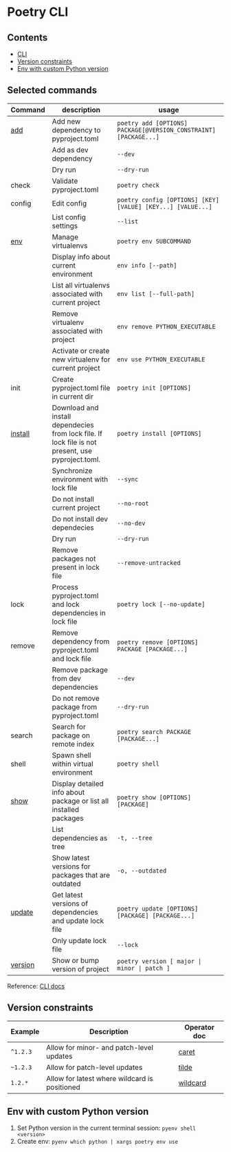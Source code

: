 # Poetry CLI

## Contents
- [CLI](#selected-commands)
- [Version constraints](#version-constraints)
- [Env with custom Python version](#env-with-custom-python-version)

## Selected commands

| Command | description | usage |
| ------- | ----------- | ----- |
|[add](https://python-poetry.org/docs/cli/#add)|Add new dependency to pyproject.toml|`poetry add [OPTIONS] PACKAGE[@VERSION_CONSTRAINT] [PACKAGE...]`|
||Add as dev dependency|`--dev`|
||Dry run|`--dry-run`|
|check|Validate pyproject.toml|`poetry check`|
|config|Edit config|`poetry config [OPTIONS] [KEY] [VALUE] [KEY...] [VALUE...]`|
||List config settings|`--list`|
|[env](https://python-poetry.org/docs/managing-environments/)|Manage virtualenvs|`poetry env SUBCOMMAND`|
||Display info about current environment|`env info [--path]`|
||List all virtualenvs associated with current project|`env list [--full-path]`|
||Remove virtualenv associated with project|`env remove PYTHON_EXECUTABLE`|
||Activate or create new virtualenv for current project|`env use PYTHON_EXECUTABLE`|
|init|Create pyproject.toml file in current dir|`poetry init [OPTIONS]`|
|[install](https://python-poetry.org/docs/cli/#install)|Download and install dependecies from lock file. If lock file is not present, use pyproject.toml.|`poetry install [OPTIONS]`|
||Synchronize environment with lock file|`--sync`|
||Do not install current project|`--no-root`|
||Do not install dev dependecies|`--no-dev`|
||Dry run|`--dry-run`|
||Remove packages not present in lock file|`--remove-untracked`|
|lock|Process pyproject.toml and lock dependencies in lock file|`poetry lock [--no-update]`|
|remove|Remove dependency from pyproject.toml and lock file|`poetry remove [OPTIONS] PACKAGE [PACKAGE...]`|
||Remove package from dev dependencies|`--dev`|
||Do not remove package from pyproject.toml|`--dry-run`|
|search|Search for package on remote index|`poetry search PACKAGE [PACKAGE...]`|
|shell|Spawn shell within virtual environment|`poetry shell`|
|[show](https://python-poetry.org/docs/cli/#show)|Display detailed info about package or list all installed packages|`poetry show [OPTIONS] [PACKAGE]`|
||List dependencies as tree|`-t, --tree`|
||Show latest versions for packages that are outdated|`-o, --outdated`|
|[update](https://python-poetry.org/docs/cli/#update)|Get latest versions of dependencies and update lock file|`poetry update [OPTIONS] [PACKAGE] [PACKAGE...]`|
||Only update lock file|`--lock`|
|[version](https://python-poetry.org/docs/master/cli/#version)|Show or bump version of project|`poetry version [ major \| minor \| patch ]`|

Reference: [CLI docs](https://python-poetry.org/docs/cli/)

## Version constraints
| Example | Description | Operator doc |
| -------- | ----------- | -------- |
|`^1.2.3`|Allow for minor- and patch-level updates|[caret](https://python-poetry.org/docs/dependency-specification/#caret-requirements)|
|`~1.2.3`|Allow for patch-level updates|[tilde](https://python-poetry.org/docs/dependency-specification/#tilde-requirements)|
|`1.2.*`|Allow for latest where wildcard is positioned|[wildcard](https://python-poetry.org/docs/dependency-specification/#wildcard-requirements)|

## Env with custom Python version

1. Set Python version in the current terminal session: `pyenv shell <version>`
1. Create env: `pyenv which python | xargs poetry env use`

